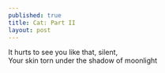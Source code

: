 ```yaml
---
published: true
title: Cat: Part II
layout: post
---
```

It hurts to see you like that, silent,
<br/>
Your skin torn under the shadow of moonlight